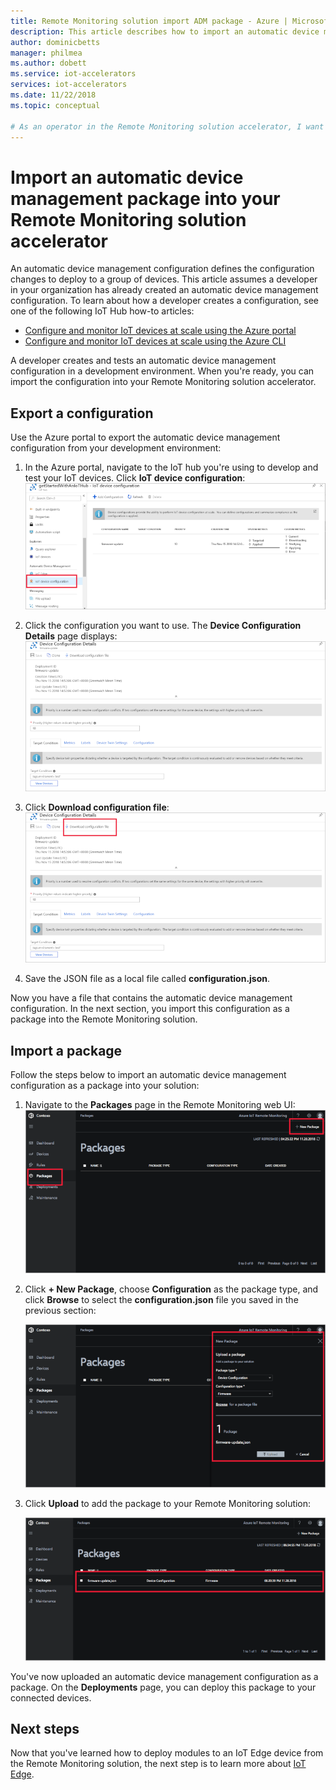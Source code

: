 ```yaml
---
title: Remote Monitoring solution import ADM package - Azure | Microsoft Docs 
description: This article describes how to import an automatic device management package into the Remote Monitoring solution accelerator
author: dominicbetts
manager: philmea
ms.author: dobett
ms.service: iot-accelerators
services: iot-accelerators
ms.date: 11/22/2018
ms.topic: conceptual

# As an operator in the Remote Monitoring solution accelerator, I want add an automatic device management package to the Remote Monitoring solution accelerator
---
```


# Import an automatic device management package into your Remote Monitoring solution accelerator

An automatic device management configuration defines the configuration changes to deploy to a group of devices. This article assumes a developer in your organization has already created an automatic device management configuration. To learn about how a developer creates a configuration, see one of the following IoT Hub how-to articles:

- [Configure and monitor IoT devices at scale using the Azure portal](../iot-hub/iot-hub-auto-device-config.md)
- [Configure and monitor IoT devices at scale using the Azure CLI](../iot-hub/iot-hub-auto-device-config-cli.md)

A developer creates and tests an automatic device management configuration in a development environment. When you're ready, you can import the configuration into your Remote Monitoring solution accelerator.

## Export a configuration

Use the Azure portal to export the automatic device management configuration from your development environment:

1. In the Azure portal, navigate to the IoT hub you're using to develop and test your IoT devices. Click **IoT device configuration**:
    ![IoT device configuration](media/iot-accelerators-remote-monitoring-import-adm-package/deviceconfiguration.png)

1. Click the configuration you want to use. The **Device Configuration Details** page displays:
    ![IoT device configuration](media/iot-accelerators-remote-monitoring-import-adm-package/configurationdetails.png)

1. Click **Download configuration file**:
    ![Download configuration file](media/iot-accelerators-remote-monitoring-import-adm-package/download.png)

1. Save the JSON file as a local file called **configuration.json**.

Now you have a file that contains the automatic device management configuration. In the next section, you import this configuration as a package into the Remote Monitoring solution.

## Import a package

Follow the steps below to import an automatic device management configuration as a package into your solution:

1. Navigate to the **Packages** page in the Remote Monitoring web UI:
    ![Packages page](media/iot-accelerators-remote-monitoring-import-adm-package/packagepage.png)

1. Click **+ New Package**, choose **Configuration** as the package type, and click **Browse** to select the **configuration.json** file you saved in the previous section:

    ![Select configuration](media/iot-accelerators-remote-monitoring-import-adm-package/uploadpackage.png)

1. Click **Upload** to add the package to your Remote Monitoring solution:

    ![Uploaded package](media/iot-accelerators-remote-monitoring-import-adm-package/uploadedpackage.png)

You've now uploaded an automatic device management configuration as a package. On the **Deployments** page, you can deploy this package to your connected devices.

## Next steps

Now that you've learned how to deploy modules to an IoT Edge device from the Remote Monitoring solution, the next step is to learn more about [IoT Edge](../iot-edge/about-iot-edge.md).
